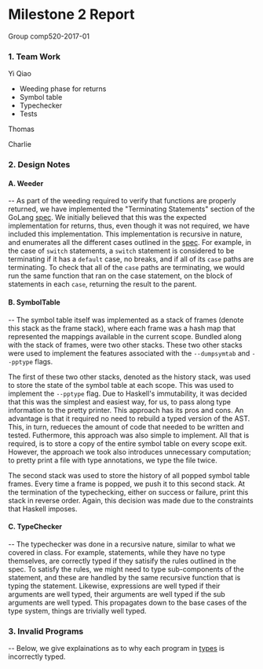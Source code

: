 # Milestone 2 Report
Group comp520-2017-01

### 1. Team Work
Yi Qiao
* Weeding phase for returns
* Symbol table
* Typechecker
* Tests

Thomas



Charlie

### 2. Design Notes

#### A. Weeder 
-- 
As part of the weeding required to verify that functions are properly returned, we have implemented the "Terminating Statements" section of the GoLang [spec](https://golang.org/ref/spec#Terminating_statements). We initially believed that this was the expected implementation for returns, thus, even though it was not required, we have included this implementation. This implementation is recursive in nature, and enumerates all the different cases outlined in the [spec](https://golang.org/ref/spec#Terminating_statements). For example, in the case of ```switch``` statements, a ```switch``` statement is considered to be terminating if it has a ```default``` case, no breaks, and if all of its ```case``` paths are terminating. To check that all of the ```case``` paths are terminating, we would run the same function that ran on the case statement, on the block of statements in each ```case```, returning the result to the parent.

#### B. SymbolTable  
-- 
The symbol table itself was implemented as a stack of frames (denote this stack as the frame stack), where each frame was a hash map that represented the mappings available in the current scope. Bundled along with the stack of frames, were two other stacks. These two other stacks were used to implement the features associated with the ```--dumpsymtab``` and ```--pptype``` flags. 

The first of these two other stacks, denoted as the history stack, was used to store the state of the symbol table at each scope. This was used to implement the ```--pptype``` flag. Due to Haskell's immutability, it was decided that this was the simplest and easiest way, for us, to pass along type information to the pretty printer. This approach has its pros and cons. An advantage is that it required no need to rebuild a typed version of the AST. This, in turn, redueces the amount of code that needed to be written and tested. Futhermore, this approach was also simple to implement. All that is required, is to store a copy of the entire symbol table on every scope exit. However, the approach we took also introduces unnecessary computation; to pretty print a file with type annotations, we type the file twice. 

The second stack was used to store the history of all popped symbol table frames. Every time a frame is popped, we push it to this second stack. At the termination of the typechecking, either on success or failure, print this stack in reverse order. Again, this decision was made due to the constraints that Haskell imposes.


#### C. TypeChecker  
-- 
The typechecker was done in a recursive nature, similar to what we covered in class. For example, statements, while they have no type themselves, are correctly typed if they satisify the rules outlined in the spec. To satisfy the rules, we might need to type sub-components of the statement, and these are handled by the same recursive function that is typing the statement. Likewise, expressions are well typed if their arguments are well typed, their arguments are well typed if the sub arguments are well typed. This propagates down to the base cases of the type system, things are trivially well typed.


### 3. Invalid Programs
--
Below, we give explainations as to why each program in [types](../../programs/invalid/types) is incorrectly typed.
